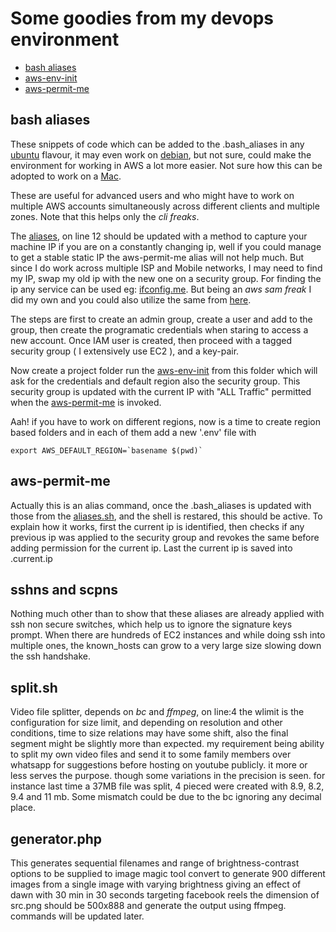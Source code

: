 # Some goodies from my devops environment

* [bash aliases](#bash_aliases)
* [aws-env-init](#envinit)
* [aws-permit-me](#permitme)

<a name="bash_aliases"></a>
## bash aliases

These snippets of code which can be added to the .bash_aliases in any [ubuntu](https://ubuntu.com) flavour, it may even work on [debian](https://www.debian.org/), but not sure, could make the environment for working in AWS a lot more easier. Not sure how this can be adopted to work on a [Mac](https://www.apple.com).

These are useful for advanced users and who might have to work on multiple AWS accounts simultaneously across different clients and multiple zones. Note that this helps only the *cli freaks*. 

The [aliases](./aliases.sh), on line 12 should be updated with a method to capture your machine IP if you are on a constantly changing ip, well if you could manage to get a stable static IP the aws-permit-me alias will not help much. But since I do work across multiple ISP and Mobile networks, I may need to find my IP, swap my old ip with the new one on a security group. For finding the ip any service can be used eg: [ifconfig.me](https://ifconfig.me/). But being an *aws sam freak* I did my own and you could also utilize the same from [here](../aws/echo-my-ip/).

The steps are first to create an admin group, create a user and add to the group, then create the programatic credentials when staring to access a new account. Once IAM user is created, then proceed with a tagged security group ( I extensively use EC2 ), and a key-pair. 

Now create a project folder run the [aws-env-init](./aws-env-init.sh) from this folder which will ask for the credentials and default region also the security group. This security group is updated with the current IP with "ALL Traffic" permitted when the [aws-permit-me](#permitme) is invoked. 

Aah! if you have to work on different regions, now is a time to create region based folders and in each of them add a new '.env' file with 
```
export AWS_DEFAULT_REGION=`basename $(pwd)`
```
<a name="permitme"></a>
## aws-permit-me

Actually this is an alias command, once the .bash_aliases is updated with those from the [aliases.sh](./aliases.sh), and the shell is restared, this should be active. To explain how it works, first the current ip is identified, then checks if any previous ip was applied to the security group and revokes the same before adding permission for the current ip. Last the current ip is saved into .current.ip

## sshns and scpns

Nothing much other than to show that these aliases are already applied with ssh non secure switches, which help us to ignore the signature keys prompt. When there are hundreds of EC2 instances and while doing ssh into multiple ones, the known_hosts can grow to a very large size slowing down the ssh handshake.

## split.sh

Video file splitter, depends on *bc* and *ffmpeg*, on line:4 the wlimit is the configuration for size limit, and depending on resolution and other conditions, time to size relations may have some shift, also the final segment might be slightly more than expected. my requirement being ability to split my own video files and send it to some family members over whatsapp for suggestions before hosting on youtube publicly. it more or less serves the purpose. though some variations in the precision is seen. for instance last time a 37MB file was split, 4 pieced were created with 8.9, 8.2, 9.4 and 11 mb. Some mismatch could be due to the bc ignoring any decimal place.    

## generator.php

This generates sequential filenames and range of brightness-contrast options to be supplied to image magic tool convert to generate 900 different images from a single image with varying brightness giving an effect of dawn with 30 min in 30 seconds targeting facebook reels the dimension of src.png should be 500x888 and generate the output using ffmpeg. commands will be updated later.